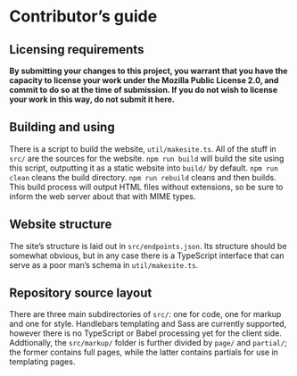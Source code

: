 # Contributor’s guide

## Licensing requirements

**By submitting your changes to this project, you warrant that you have the capacity to license your work under the Mozilla Public License 2.0, and commit to do so at the time of submission. If you do not wish to license your work in this way, do not submit it here.**

## Building and using

There is a script to build the website, `util/makesite.ts`. All of the stuff in `src/` are the sources for the website. `npm run build` will build the site using this script, outputting it as a static website into `build/` by default. `npm run clean` cleans the build directory. `npm run rebuild` cleans and then builds. This build process will output HTML files without extensions, so be sure to inform the web server about that with MIME types.

## Website structure

The site’s structure is laid out in `src/endpoints.json`. Its structure should be somewhat obvious, but in any case there is a TypeScript interface that can serve as a poor man’s schema in `util/makesite.ts`.

## Repository source layout

There are three main subdirectories of `src/`: one for code, one for markup and one for style. Handlebars templating and Sass are currently supported, however there is no TypeScript or Babel processing yet for the client side. Addtionally, the `src/markup/` folder is further divided by `page/` and `partial/`; the former contains full pages, while the latter contains partials for use in templating pages.
